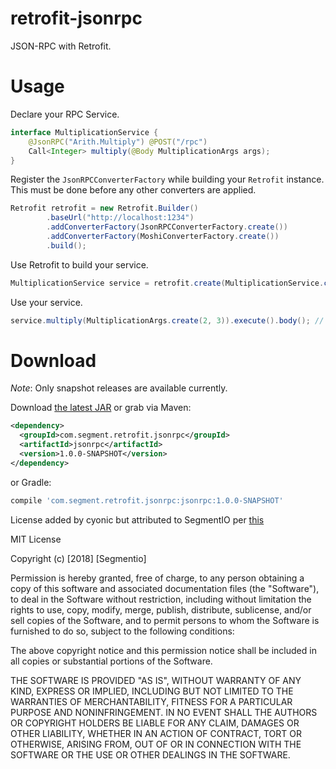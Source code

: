 # retrofit-jsonrpc

JSON-RPC with Retrofit.

# Usage

Declare your RPC Service.

```java
interface MultiplicationService {
    @JsonRPC("Arith.Multiply") @POST("/rpc")
    Call<Integer> multiply(@Body MultiplicationArgs args);
}
```

Register the `JsonRPCConverterFactory` while building your `Retrofit` instance.
This must be done before any other converters are applied.

```java
Retrofit retrofit = new Retrofit.Builder()
        .baseUrl("http://localhost:1234")
        .addConverterFactory(JsonRPCConverterFactory.create())
        .addConverterFactory(MoshiConverterFactory.create())
        .build();
```

Use Retrofit to build your service.

```java
MultiplicationService service = retrofit.create(MultiplicationService.class);
```

Use your service.

```java
service.multiply(MultiplicationArgs.create(2, 3)).execute().body(); // -> 6
```

# Download

*Note*: Only snapshot releases are available currently.

Download [the latest JAR](https://oss.sonatype.org/content/repositories/snapshots/com/segment/retrofit/jsonrpc/jsonrpc/) or grab via Maven:
```xml
<dependency>
  <groupId>com.segment.retrofit.jsonrpc</groupId>
  <artifactId>jsonrpc</artifactId>
  <version>1.0.0-SNAPSHOT</version>
</dependency>
```

or Gradle:

```groovy
compile 'com.segment.retrofit.jsonrpc:jsonrpc:1.0.0-SNAPSHOT'
```

License added by cyonic but attributed to SegmentIO per [this](https://github.com/segmentio/retrofit-jsonrpc/issues/7)

MIT License

Copyright (c) [2018] [Segmentio]

Permission is hereby granted, free of charge, to any person obtaining a copy
of this software and associated documentation files (the "Software"), to deal
in the Software without restriction, including without limitation the rights
to use, copy, modify, merge, publish, distribute, sublicense, and/or sell
copies of the Software, and to permit persons to whom the Software is
furnished to do so, subject to the following conditions:

The above copyright notice and this permission notice shall be included in all
copies or substantial portions of the Software.

THE SOFTWARE IS PROVIDED "AS IS", WITHOUT WARRANTY OF ANY KIND, EXPRESS OR
IMPLIED, INCLUDING BUT NOT LIMITED TO THE WARRANTIES OF MERCHANTABILITY,
FITNESS FOR A PARTICULAR PURPOSE AND NONINFRINGEMENT. IN NO EVENT SHALL THE
AUTHORS OR COPYRIGHT HOLDERS BE LIABLE FOR ANY CLAIM, DAMAGES OR OTHER
LIABILITY, WHETHER IN AN ACTION OF CONTRACT, TORT OR OTHERWISE, ARISING FROM,
OUT OF OR IN CONNECTION WITH THE SOFTWARE OR THE USE OR OTHER DEALINGS IN THE
SOFTWARE.
